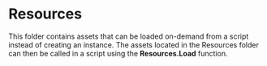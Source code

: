 # Resources
This folder contains assets that can be loaded on-demand from a script instead of creating an instance. The assets located in the Resources folder can then be called in a script using the **Resources.Load** function. 